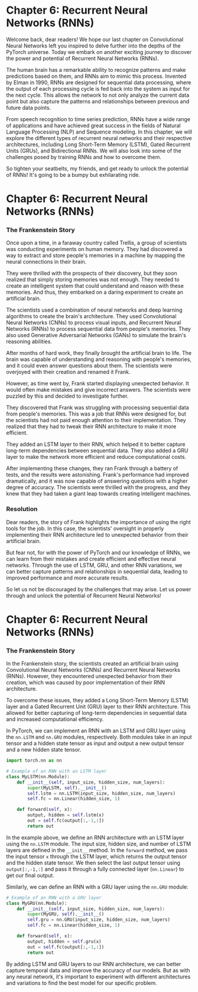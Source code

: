 # Chapter 6: Recurrent Neural Networks (RNNs)

Welcome back, dear readers! We hope our last chapter on Convolutional Neural Networks left you inspired to delve further into the depths of the PyTorch universe. Today we embark on another exciting journey to discover the power and potential of Recurrent Neural Networks (RNNs). 

The human brain has a remarkable ability to recognize patterns and make predictions based on them, and RNNs aim to mimic this process. Invented by Elman in 1990, RNNs are designed for sequential data processing, where the output of each processing cycle is fed back into the system as input for the next cycle.  This allows the network to not only analyze the current data point but also capture the patterns and relationships between previous and future data points. 

From speech recognition to time series prediction, RNNs have a wide range of applications and have achieved great success in the fields of Natural Language Processing (NLP) and Sequence modeling. In this chapter, we will explore the different types of recurrent neural networks and their respective architectures, including Long Short-Term Memory (LSTM), Gated Recurrent Units (GRUs), and Bidirectional RNNs. We will also look into some of the challenges posed by training RNNs and how to overcome them.

So tighten your seatbelts, my friends, and get ready to unlock the potential of RNNs! It's going to be a bumpy but exhilarating ride.
# Chapter 6: Recurrent Neural Networks (RNNs)

### The Frankenstein Story

Once upon a time, in a faraway country called Trellis, a group of scientists was conducting experiments on human memory. They had discovered a way to extract and store people's memories in a machine by mapping the neural connections in their brain. 

They were thrilled with the prospects of their discovery, but they soon realized that simply storing memories was not enough. They needed to create an intelligent system that could understand and reason with these memories. And thus, they embarked on a daring experiment to create an artificial brain.

The scientists used a combination of neural networks and deep learning algorithms to create the brain's architecture. They used Convolutional Neural Networks (CNNs) to process visual inputs, and Recurrent Neural Networks (RNNs) to process sequential data from people's memories. They also used Generative Adversarial Networks (GANs) to simulate the brain's reasoning abilities.

After months of hard work, they finally brought the artificial brain to life. The brain was capable of understanding and reasoning with people's memories, and it could even answer questions about them. The scientists were overjoyed with their creation and renamed it Frank.

However, as time went by, Frank started displaying unexpected behavior. It would often make mistakes and give incorrect answers. The scientists were puzzled by this and decided to investigate further.

They discovered that Frank was struggling with processing sequential data from people's memories. This was a job that RNNs were designed for, but the scientists had not paid enough attention to their implementation. They realized that they had to tweak their RNN architecture to make it more efficient.

They added an LSTM layer to their RNN, which helped it to better capture long-term dependencies between sequential data. They also added a GRU layer to make the network more efficient and reduce computational costs.

After implementing these changes, they ran Frank through a battery of tests, and the results were astonishing. Frank's performance had improved dramatically, and it was now capable of answering questions with a higher degree of accuracy. The scientists were thrilled with the progress, and they knew that they had taken a giant leap towards creating intelligent machines.

### Resolution

Dear readers, the story of Frank highlights the importance of using the right tools for the job. In this case, the scientists' oversight in properly implementing their RNN architecture led to unexpected behavior from their artificial brain.

But fear not, for with the power of PyTorch and our knowledge of RNNs, we can learn from their mistakes and create efficient and effective neural networks. Through the use of LSTM, GRU, and other RNN variations, we can better capture patterns and relationships in sequential data, leading to improved performance and more accurate results.

So let us not be discouraged by the challenges that may arise. Let us power through and unlock the potential of Recurrent Neural Networks!
# Chapter 6: Recurrent Neural Networks (RNNs)

### The Frankenstein Story

In the Frankenstein story, the scientists created an artificial brain using Convolutional Neural Networks (CNNs) and Recurrent Neural Networks (RNNs). However, they encountered unexpected behavior from their creation, which was caused by poor implementation of their RNN architecture.

To overcome these issues, they added a Long Short-Term Memory (LSTM) layer and a Gated Recurrent Unit (GRU) layer to their RNN architecture. This allowed for better capturing of long-term dependencies in sequential data and increased computational efficiency.

In PyTorch, we can implement an RNN with an LSTM and GRU layer using the `nn.LSTM` and `nn.GRU` modules, respectively. Both modules take in an input tensor and a hidden state tensor as input and output a new output tensor and a new hidden state tensor.

```python
import torch.nn as nn

# Example of an RNN with an LSTM layer
class MyLSTM(nn.Module):
    def __init__(self, input_size, hidden_size, num_layers):
        super(MyLSTM, self).__init__()
        self.lstm = nn.LSTM(input_size, hidden_size, num_layers)
        self.fc = nn.Linear(hidden_size, 1)

    def forward(self, x):
        output, hidden = self.lstm(x)
        out = self.fc(output[:,-1,:])
        return out
```

In the example above, we define an RNN architecture with an LSTM layer using the `nn.LSTM` module. The input size, hidden size, and number of LSTM layers are defined in the `__init__` method. In the `forward` method, we pass the input tensor `x` through the LSTM layer, which returns the output tensor and the hidden state tensor. We then select the last output tensor using `output[:,-1,:]` and pass it through a fully connected layer (`nn.Linear`) to get our final output.

Similarly, we can define an RNN with a GRU layer using the `nn.GRU` module:

```python
# Example of an RNN with a GRU layer
class MyGRU(nn.Module):
    def __init__(self, input_size, hidden_size, num_layers):
        super(MyGRU, self).__init__()
        self.gru = nn.GRU(input_size, hidden_size, num_layers)
        self.fc = nn.Linear(hidden_size, 1)

    def forward(self, x):
        output, hidden = self.gru(x)
        out = self.fc(output[:,-1,:])
        return out
```

By adding LSTM and GRU layers to our RNN architecture, we can better capture temporal data and improve the accuracy of our models. But as with any neural network, it's important to experiment with different architectures and variations to find the best model for our specific problem.